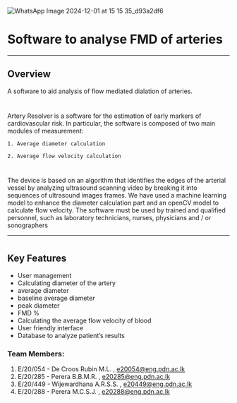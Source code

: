 
![WhatsApp Image 2024-12-01 at 15 15 35_d93a2df6](https://github.com/user-attachments/assets/e6858873-f05f-40da-876b-cad9f294ce1d)
# Software to analyse FMD of arteries 
___

## Overview
A software to aid analysis of flow mediated dialation of arteries.

#
Artery Resolver is a software for the estimation of early markers of cardiovascular risk. In particular, the software is composed of two main modules of measurement: 

    1. Average diameter calculation 

    2. Average flow velocity calculation 
    
#
The device is based on an algorithm that identifies the edges of the arterial vessel by analyzing ultrasound scanning video by breaking it into sequences of ultrasound images frames. We have used a machine learning model to enhance the diameter calculation part and an openCV model to calculate flow velocity. The software must be used by trained and qualified personnel, such as laboratory technicians, nurses, physicians and / or sonographers
____
#
## Key Features

* User management
* Calculating diameter of the artery
* average diameter
* baseline average diameter
* peak diameter
* FMD %
* Calculating the average flow velocity of blood
* User friendly interface
* Database to analyze patient’s results


### Team Members: 

1) E/20/054 - De Croos Rubin M.L. , e20054@eng.pdn.ac.lk
2) E/20/285 - Perera B.B.M.R. , e20285@eng.pdn.ac.lk
3) E/20/449 - Wijewardhana A.R.S.S. , e20449@eng.pdn.ac.lk
4) E/20/288 - Perera M.C.S.J. , e20288@eng.pdn.ac.lk
